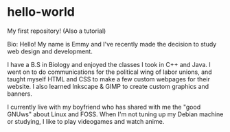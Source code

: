 # hello-world
My first repository! (Also a tutorial)

Bio:
Hello! My name is Emmy and I've recently made the decision to study web design and development. 

I have a B.S in Biology and enjoyed the classes I took in C++ and Java. I went on to do communications for the political wing of labor unions, and taught myself HTML and CSS to make a few custom webpages for their website. I also learned Inkscape & GIMP to create custom graphics and banners. 

I currently live with my boyfriend who has shared with me the "good GNUws" about Linux and FOSS. When I'm not tuning up my Debian machine or studying, I like to play videogames and watch anime. 
